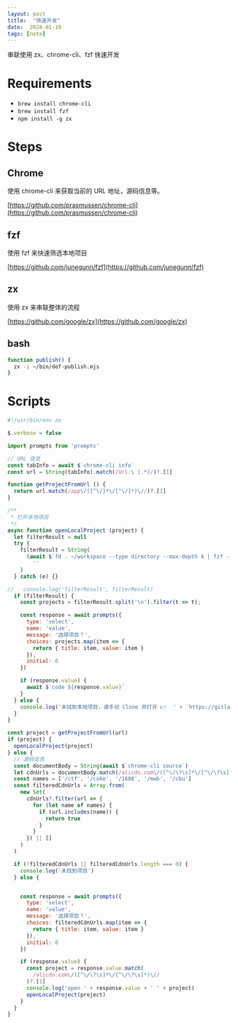 ```yaml
---
layout: post
title:  "快速开发"
date:  2024-01-19
tags: [note]
---
```


  串联使用 zx、chrome-cli、fzf 快速开发

# Requirements

* `brew install chrome-cli`
* `brew install fzf`
* `npm install -g zx`

# Steps

## Chrome

  使用 chrome-cli 来获取当前的 URL 地址，源码信息等。

  [https://github.com/prasmussen/chrome-cli](https://github.com/prasmussen/chrome-cli)

## fzf

  使用 fzf 来快速筛选本地项目

  [https://github.com/junegunn/fzf](https://github.com/junegunn/fzf)


## zx

  使用 zx 来串联整体的流程

  [https://github.com/google/zx](https://github.com/google/zx)


## bash

```sh
function publish() {
  zx -i ~/bin/def-publish.mjs
}
```

# Scripts

```js
#!/usr/bin/env zx

$.verbose = false

import prompts from 'prompts'

// URL 信息
const tabInfo = await $`chrome-cli info`
const url = String(tabInfo).match(/Url:\ (.*)/)?.[1]

function getProjectFromUrl () {
  return url.match(/app\/([^\/]*\/[^\/]*)\//)?.[1]
}

/**
 * 打开本地项目
 */
async function openLocalProject (project) {
  let filterResult = null
  try {
    filterResult = String(
      (await $`fd . ~/workspace --type directory --max-depth 4 | fzf --filter="${project}" | head -n 6`) ||
        ''
    )
  } catch (e) {}

//   console.log('filterResult', filterResult)
  if (filterResult) {
    const projects = filterResult.split('\n').filter(t => t);

    const response = await prompts({
      type: 'select',
      name: 'value',
      message: '选择项目？',
      choices: projects.map(item => {
        return { title: item, value: item }
      }),
      initial: 0
    })

    if (response.value) {
      await $`code ${response.value}`
    }
  } else {
    console.log('未找到本地项目，请手动 Clone 并打开 👉  ' + `https://gitlab.alibaba-inc.com/${project}`)
  }
}

const project = getProjectFromUrl(url)
if (project) {
  openLocalProject(project)
} else {
  // 源码信息
  const documentBody = String(await $`chrome-cli source`)
  let cdnUrls = documentBody.match(/alicdn.com\/([^\/\?\s]*\/[^\/\?\s]*)\//g)
  const names = ['/ctf', '/coke', '/1688', '/mwb', '/cbu']
  const filteredCdnUrls = Array.from(
    new Set(
      cdnUrls?.filter(url => {
        for (let name of names) {
          if (url.includes(name)) {
            return true
          }
        }
      }) || []
    )
  )

  if (!filteredCdnUrls || filteredCdnUrls.length === 0) {
    console.log('未找到项目')
  } else {


    const response = await prompts({
      type: 'select',
      name: 'value',
      message: '选择项目？',
      choices: filteredCdnUrls.map(item => {
        return { title: item, value: item }
      }),
      initial: 0
    })

    if (response.value) {
      const project = response.value.match(
        /alicdn.com\/([^\/\?\s]*\/[^\/\?\s]*)\//
      )?.[1]
      console.log('open ' + response.value + ' ' + project)
      openLocalProject(project)
    }
  }
}
```
